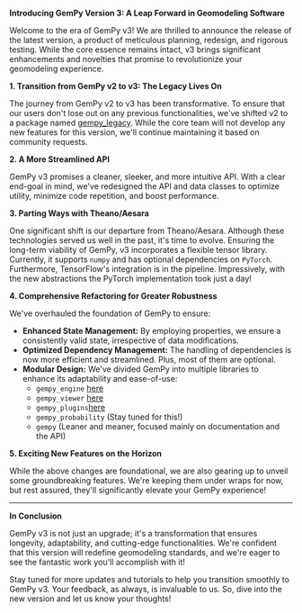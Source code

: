 ﻿**Introducing GemPy Version 3: A Leap Forward in Geomodeling Software**

Welcome to the era of GemPy v3! We are thrilled to announce the release of the latest version, a product of meticulous planning, redesign, and rigorous testing. While the core essence remains intact, v3 brings significant enhancements and novelties that promise to revolutionize your geomodeling experience.

**1. Transition from GemPy v2 to v3: The Legacy Lives On**

The journey from GemPy v2 to v3 has been transformative. To ensure that our users don't lose out on any previous functionalities, we've shifted v2 to a package named [gempy_legacy](https://github.com/gempy-project/gempy_legacy). While the core team will not develop any new features for this version, we'll continue maintaining it based on community requests.

**2. A More Streamlined API**

GemPy v3 promises a cleaner, sleeker, and more intuitive API. With a clear end-goal in mind, we've redesigned the API and data classes to optimize utility, minimize code repetition, and boost performance.

**3. Parting Ways with Theano/Aesara**

One significant shift is our departure from Theano/Aesara. Although these technologies served us well in the past, it's time to evolve. Ensuring the long-term viability of GemPy, v3 incorporates a flexible tensor library. Currently, it supports `numpy` and has optional dependencies on `PyTorch`. Furthermore, TensorFlow's integration is in the pipeline. Impressively, with the new abstractions the PyTorch implementation took just a day!

**4. Comprehensive Refactoring for Greater Robustness**

We've overhauled the foundation of GemPy to ensure:

- **Enhanced State Management:** By employing properties, we ensure a consistently valid state, irrespective of data modifications.
- **Optimized Dependency Management:** The handling of dependencies is now more efficient and streamlined. Plus, most of them are optional.
- **Modular Design:** We've divided GemPy into multiple libraries to enhance its adaptability and ease-of-use:
    - `gempy_engine` [here](https://github.com/gempy-project/gempy_engine)
    - `gempy_viewer` [here](https://github.com/gempy-project/gempy_viewer)
    - `gempy_plugins`[here](https://github.com/gempy-project/gempy_plugins)
    - `gempy_probability` (Stay tuned for this!)
    - `gempy` (Leaner and meaner, focused mainly on documentation and the API)

**5. Exciting New Features on the Horizon**

While the above changes are foundational, we are also gearing up to unveil some groundbreaking features. We're keeping them under wraps for now, but rest assured, they'll significantly elevate your GemPy experience!

---

**In Conclusion**

GemPy v3 is not just an upgrade; it's a transformation that ensures longevity, adaptability, and cutting-edge functionalities. We're confident that this version will redefine geomodeling standards, and we're eager to see the fantastic work you'll accomplish with it!

Stay tuned for more updates and tutorials to help you transition smoothly to GemPy v3. Your feedback, as always, is invaluable to us. So, dive into the new version and let us know your thoughts!


